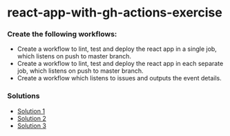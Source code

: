 # react-app-with-gh-actions-exercise

### Create the following workflows:

- Create a workflow to lint, test and deploy the react app in a single job, which listens on push to master branch.
- Create a workflow to lint, test and deploy the react app in each separate job, which listens on push to master branch.
- Create a workflow which listens to issues and outputs the event details.


### Solutions

- [Solution 1](.github/workflows/deployment.yaml)
- [Solution 2](.github/workflows/deployment2.yaml)
- [Solution 3](.github/workflows/issue-info.yaml)

